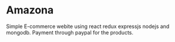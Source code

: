 # Amazona
Simple E-commerce webite using react redux expressjs nodejs and mongodb. Payment through paypal for the products.
